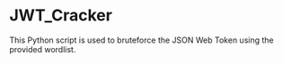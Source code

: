 # JWT_Cracker

This Python script is used to bruteforce the JSON Web Token using the provided wordlist.
